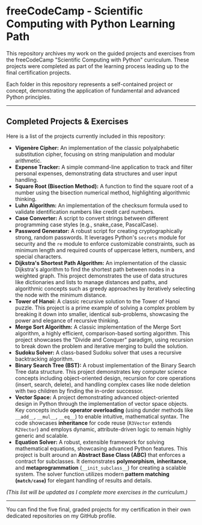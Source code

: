 # freeCodeCamp - Scientific Computing with Python Learning Path

This repository archives my work on the guided projects and exercises from the freeCodeCamp "Scientific Computing with Python" curriculum. These projects were completed as part of the learning process leading up to the final certification projects.

Each folder in this repository represents a self-contained project or concept, demonstrating the application of fundamental and advanced Python principles.

---

## Completed Projects & Exercises

Here is a list of the projects currently included in this repository:

*   **Vigenère Cipher:** An implementation of the classic polyalphabetic substitution cipher, focusing on string manipulation and modular arithmetic.
*   **Expense Tracker:** A simple command-line application to track and filter personal expenses, demonstrating data structures and user input handling.
*   **Square Root (Bisection Method):** A function to find the square root of a number using the bisection numerical method, highlighting algorithmic thinking.
*   **Luhn Algorithm:** An implementation of the checksum formula used to validate identification numbers like credit card numbers.
*   **Case Converter:** A script to convert strings between different programming case styles (e.g., snake_case, PascalCase).
*   **Password Generator:** A robust script for creating cryptographically strong, random passwords. It leverages Python's `secrets` module for security and the `re` module to enforce customizable constraints, such as minimum length and required counts of uppercase letters, numbers, and special characters.
*   **Dijkstra's Shortest Path Algorithm:** An implementation of the classic Dijkstra's algorithm to find the shortest path between nodes in a weighted graph. This project demonstrates the use of data structures like dictionaries and lists to manage distances and paths, and algorithmic concepts such as greedy approaches by iteratively selecting the node with the minimum distance.
*   **Tower of Hanoi:** A classic recursive solution to the Tower of Hanoi puzzle. This project is a prime example of solving a complex problem by breaking it down into smaller, identical sub-problems, showcasing the power and elegance of recursive thinking.
*   **Merge Sort Algorithm:** A classic implementation of the Merge Sort algorithm, a highly efficient, comparison-based sorting algorithm. This project showcases the "Divide and Conquer" paradigm, using recursion to break down the problem and iterative merging to build the solution.
*   **Sudoku Solver:** A class-based Sudoku solver that uses a  recursive backtracking algorithm.
*   **Binary Search Tree (BST):** A robust implementation of the Binary Search Tree data structure. This project demonstrates key computer science concepts including object-oriented design, recursion for core operations (insert, search, delete), and handling complex cases like node deletion with two children by finding the in-order successor.
*   **Vector Space:** A project demonstrating advanced object-oriented design in Python through the implementation of vector space objects. Key concepts include **operator overloading** (using dunder methods like `__add__`, `__mul__`, `__eq__`) to enable intuitive, mathematical syntax. The code showcases **inheritance** for code reuse (`R3Vector` extends `R2Vector`) and employs dynamic, attribute-driven logic to remain highly generic and scalable.
*   **Equation Solver:** A robust, extensible framework for solving mathematical equations, showcasing advanced Python features. This project is built around an **Abstract Base Class (ABC)** that enforces a contract for subclasses. It demonstrates **polymorphism**, **inheritance**, and **metaprogrammation** (`__init_subclass__`) for creating a scalable system. The solver function utilizes modern **pattern matching (`match/case`)** for elegant handling of results and details.


*(This list will be updated as I complete more exercises in the curriculum.)*

---

You can find the five final, graded projects for my certification in their own dedicated repositories on my GitHub profile.

